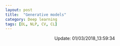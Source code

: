 ```yaml
---
layout: post
title:  "Generative models"
category: Deep learning
tags: [DL, NLP, CV, CL]
---
```





<center> Update: 01/03/2018_13:59:34</center>

  	
